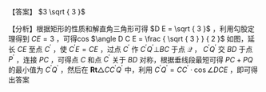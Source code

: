 【答案】 $3 \sqrt { 3 }$

【分析】根据矩形的性质和解直角三角形可得 $D E = \sqrt { 3 }$ ，利用勾股定理得到 $C E = 3$ ，可得cos $\angle D C E = \frac { \sqrt { 3 } } { 2 }$ 如图，延长 $C E$ 至点 $C ^ { \prime }$ ，使 $C ^ { \prime } E = C E$ ，过点 $C ^ { \prime }$ 作 $C ^ { \prime } Q ^ { \prime } \bot B C$ 于点 $\boldsymbol { \mathcal { Q } }$ ， $C ^ { \prime } Q ^ { \prime }$ 交 $B D$ 于点 $P ^ { \prime }$ ，连接 $P C$ ，可得点 $C$ 和点 $C ^ { \prime }$ 关于 $B D$ 对称，根据垂线段最短可得 $P C + P Q$ 的最小值为 $C ^ { \prime } Q ^ { \prime }$ ，然后在 $\mathbf { R } \mathbf { t } \triangle C C ^ { \prime } Q ^ { \prime }$ 中，利用 $C ^ { \prime } Q ^ { \prime } = C C ^ { \prime } \cdot \cos \angle D C E$ ，即可得出答案
